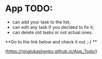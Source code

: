 # App TODO:
* can add your task to the list;
* can edit any task if you decided to fix it;
* can delete old tasks or not actual ones.

**Go to the link below and check it out ;-) **

(https://ninalukashenko.github.io/App_Todo/)

